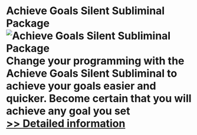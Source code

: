 # Achieve Goals Silent Subliminal Package<br />![Achieve Goals Silent Subliminal Package](https://mycommerce.akamaized.net/api/pimages/P300778003/BIG/300778003.JPG)<br />Change your programming with the Achieve Goals Silent Subliminal to achieve your goals easier and quicker. Become certain that you will achieve any goal you set<br />[>> Detailed information](https://secure.shareit.com/shareit/product.html?productid=300778003&affiliateid=200057808)